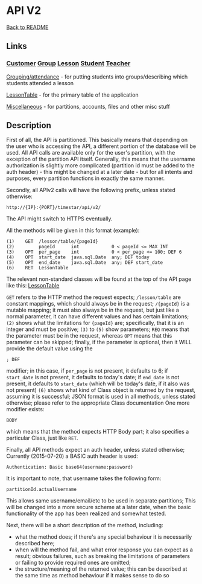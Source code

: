 # API V2

[Back to README](/README.md#api-links)

## Links

### [Customer](./Customer.md#customer-api) [Group](./Group.md#group-api) [Lesson](./Lesson.md#lesson-api) [Student](./Student.md#student-api) [Teacher](./Teacher.md#teacher-api)

[Grouping/attendance](./Multi.md#groupingattendance-api) - for putting students into groups/describing which students attended a lesson

[LessonTable](./LessonTable.md#lesson-table-apiv2) - for the primary table of the application

[Miscellaneous](./Misc.md#misc-api) - for partitions, accounts, files and other misc stuff

## Description

First of all, the API is partitioned. This basically means that depending on the user who is accessing the API,
a different portion of the database will be used. All API calls are available only for the user's partition, with
the exception of the partition API itself.
Generally, this means that the username authorization is slightly more complicated (partition id must be added to the
auth header) - this might be changed at a later date - but for all intents and purposes, every partition functions
in exactly the same manner.

Secondly, all APIv2 calls will have the following prefix, unless stated otherwise:

    http://{IP}:{PORT}/timestar/api/v2/

The API might switch to HTTPS eventually.

All the methods will be given in this format (example):

    (1)    GET  /lesson/table/{pageId}
    (2)         pageId      int            0 < pageId <= MAX_INT
    (3)    OPT  per_page    int            0 < per_page <= 100; DEF 6
    (4)    OPT  start_date  java.sql.Date  any; DEF today
    (5)    OPT  end_date    java.sql.Date  any; DEF start_date
    (6)    RET  LessonTable

The relevant non-standard classes will be found at the top of the API page like this: [LessonTable](../../src/main/java/com/superum/db/lesson/table/core/LessonTable.java)

`GET` refers to the HTTP method the request expects;
`/lesson/table` are constant mappings, which should always be in the request;
`/{pageId}` is a mutable mapping; it must also always be in the request, but just like a normal parameter,
    it can have different values and has certain limitations;
`(2)` shows what the limitations for `{pageId}` are; specifically, that it is an integer and must be positive;
`(3)` to `(5)` show parameters; `REQ` means that the parameter must be in the request, whereas `OPT` means that
this parameter can be skipped; finally, if the parameter is optional, then it WILL provide the default value
using the

    ; DEF

modifier; in this case, if `per_page` is not present, it defaults to 6; if `start_date` is not present, it defaults to
today's date; if `end_date` is not present, it defaults to `start_date`
(which will be today's date, if it also was not present)
`(6)` shows what kind of Class object is returned by the request, assuming it is successful; JSON format is used in all
methods, unless stated otherwise; please refer to the appropriate Class documentation
One more modifier exists:

    BODY

which means that the method expects HTTP Body part; it also specifies a particular Class, just like `RET`.

Finally, all API methods expect an auth header, unless stated otherwise;
Currently (2015-07-20) a BASIC auth header is used:

    Authentication: Basic base64(username:password)

It is important to note, that username takes the following form:

    partitionId.actualUsername

This allows same username/email/etc to be used in separate partitions;
This will be changed into a more secure scheme at a later date, when the basic functionality of the app has been
realized and somewhat tested.

Next, there will be a short description of the method, including:

* what the method does; if there's any special behaviour it is necessarily described here;
* when will the method fail, and what error response you can expect as a result; obvious failures,
    such as breaking the limitations of parameters or failing to provide required ones are omitted;
* the structure/meaning of the returned value; this can be described at the same time as method behaviour
    if it makes sense to do so
